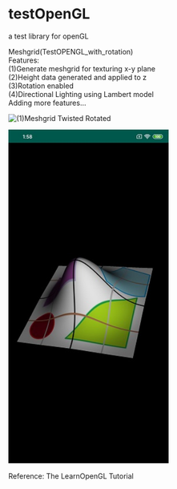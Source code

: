 # testOpenGL
a test library for openGL

Meshgrid(TestOPENGL_with_rotation)  
Features:  
(1)Generate meshgrid for texturing x-y plane  
(2)Height data generated and applied to z  
(3)Rotation enabled  
(4)Directional Lighting using Lambert model  
Adding more features...  
  
![(1)Meshgrid Twisted Rotated](https://github.com/scheninsp/testOpenGL/tree/master/TestOPENGL_with_rotation)  
  
<p align="left">
    <img src="./TestOPENGL_with_rotation/meshgrid_light.jpg", width="320">
    <br>
</p>
  
Reference:
The LearnOpenGL Tutorial  
